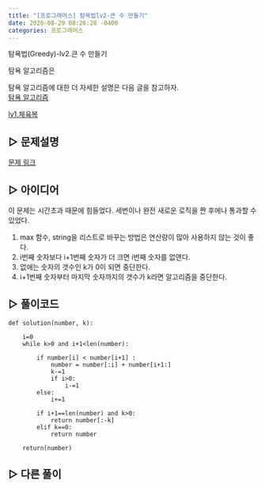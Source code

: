 ```yaml
---
title: "[프로그래머스] 탐욕법lv2-큰 수 만들기"
date: 2020-08-29 08:26:28 -0400
categories: 프로그래머스
---
```


탐욕법(Greedy)-lv2.큰 수 만들기

탐욕 알고리즘은 

탐욕 알고리즘에 대한 더 자세한 설명은 다음 글을 참고하자. \
[탐욕 알고리즘]()

[lv1.체육복](https://riverkangg.github.io/%ED%94%84%EB%A1%9C%EA%B7%B8%EB%9E%98%EB%A8%B8%EC%8A%A4/programmers-1/)



## ▷ 문제설명
[문제 링크]( https://programmers.co.kr/learn/courses/30/lessons/42862)    



## ▷ 아이디어
이 문제는 시간초과 때문에 힘들었다. 세번이나 완전 새로운 로직을 짠 후에나 통과할 수 있었다.
1. max 함수, string을 리스트로 바꾸는 방법은 연산량이 많아 사용하지 않는 것이 좋다.
2. i번째 숫자보다 i+1번째 숫자가 더 크면 i번째 숫자를 없앤다.
3. 없애는 숫자의 갯수인 k가 0이 되면 중단한다. 
4. i+1번째 숫자부터 마지막 숫자까지의 갯수가 k라면 알고리즘을 중단한다.



## ▷ 풀이코드
```{Python}
def solution(number, k):

    i=0
    while k>0 and i+1<len(number):

        if number[i] < number[i+1] :
            number = number[:i] + number[i+1:]
            k-=1
            if i>0:
                i-=1
        else:
            i+=1

        if i+1==len(number) and k>0:
            return number[:-k]
        elif k==0:
            return number

    return(number)
```



## ▷ 다른 풀이

